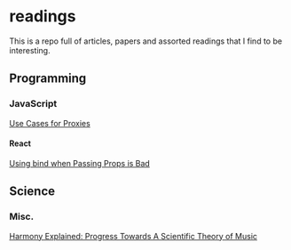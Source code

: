 # readings
This is a repo full of articles, papers and assorted readings that I find to be interesting.

## Programming

### JavaScript
[Use Cases for Proxies](http://devbryce.com/use-cases-for-es6-proxies/)
#### React
[Using bind when Passing Props is Bad](https://daveceddia.com/avoid-bind-when-passing-props/)

## Science

### Misc.
[Harmony Explained: Progress Towards A Scientific Theory of Music](http://arxiv.org/html/1202.4212v1)
